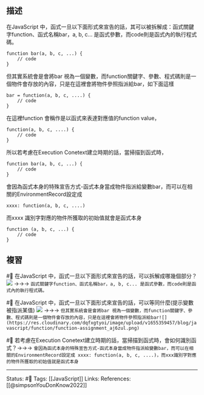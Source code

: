 ## 描述
在JavaScript 中，函式一旦以下面形式來宣告的話，其可以被拆解成：函式關鍵字function、函式名稱bar，a, b, c... 是函式參數，而code則是函式內的執行程式碼。
```
function bar(a, b, c, ...) {
	// code
}
```

但其實系統會是會將bar 視為一個變數，而function關鍵字、參數、程式碼則是一個物件會存放的內容，只是在這裡會將物件參照指派給bar，如下面這樣
```
bar = function(a, b, c, ....) {
	// code
}
```

在這裡function 會稱作是以函式來表達對應值的function value，
```
function(a, b, c, ....) {
	// code
}
```




所以若考慮在Execution Conetext建立時期的話，當掃描到函式時，
```
function bar(a, b, c, ...) {
	// code
}
```

會因為函式本身的特殊宣告方式-函式本身當成物件指派給變數bar，而可以在相關的EnvironmentRecord設定成
```
xxxx: function(a, b, c, ....)
```

而xxxx 識別字對應的物件所獲取的初始值就會是函式本身
```
function (a, b, c, ...) {
	// code
}
```

## 複習
#🧠 在JavaScript 中，函式一旦以下面形式來宣告的話，可以拆解成哪幾個部分？ ![](https://res.cloudinary.com/dqfxgtyoi/image/upload/v1655359457/blog/javascript/function/function-declaration_a7ls5l.png)  ->->-> `函式關鍵字function、函式名稱bar，a, b, c... 是函式參數，而code則是函式內的執行程式碼。`
<!--SR:!2022-06-30,10,250-->

#🧠 在JavaScript 中，函式一旦以下面形式來宣告的話，可以等同什麼(提示變數被指派某值) ![](https://res.cloudinary.com/dqfxgtyoi/image/upload/v1655359457/blog/javascript/function/function-declaration_a7ls5l.png) ->->-> `但其實系統會是會將bar 視為一個變數，而function關鍵字、參數、程式碼則是一個物件會存放的內容，只是在這裡會將物件參照指派給bar![](https://res.cloudinary.com/dqfxgtyoi/image/upload/v1655359457/blog/javascript/function/function-assignment_aj6zul.png)`
<!--SR:!2022-06-30,10,250-->

#🧠 若考慮在Execution Conetext建立時期的話，當掃描到函式時，會如何識別函式？->->-> `會因為函式本身的特殊宣告方式-函式本身當成物件指派給變數bar，而可以在相關的EnvironmentRecord設定成 xxxx: function(a, b, c, ....)，而xxx識別字對應的物件所獲取的初始值就是函式本身`
<!--SR:!2022-06-27,7,250-->


---
Status: #🌱 
Tags:
[[JavaScript]]
Links:
References:
[[@simpsonYouDonKnow2022]]